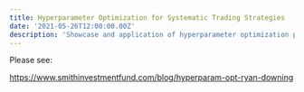 ```yaml
---
title: Hyperparameter Optimization for Systematic Trading Strategies
date: '2021-05-26T12:00:00.00Z'
description: 'Showcase and application of hyperparameter optimization pipeline for systematic trading strategies. Optimizes the parameters of moving average strategies to boost in-sample and out-of-sample performance.'
---
```


Please see:

https://www.smithinvestmentfund.com/blog/hyperparam-opt-ryan-downing
